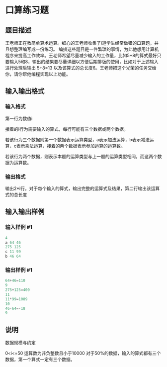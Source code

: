 # 口算练习题

## 题目描述

王老师正在教简单算术运算。细心的王老师收集了i道学生经常做错的口算题，并且想整理编写成一份练习。 编排这些题目是一件繁琐的事情，为此他想用计算机程序来提高工作效率。王老师希望尽量减少输入的工作量，比如5+8的算式最好只要输入5和8，输出的结果要尽量详细以方便后期排版的使用，比如对于上述输入进行处理后输出 5+8=13 以及该算式的总长度6。王老师把这个光荣的任务交给你，请你帮他编程实现以上功能。

## 输入输出格式

### 输入格式

第一行为数值i

接着的i行为需要输入的算式，每行可能有三个数据或两个数据。

若该行为三个数据则第一个数据表示运算类型，a表示加法运算，b表示减法运算，c表示乘法运算，接着的两个数据表示参加运算的运算数。

若该行为两个数据，则表示本题的运算类型与上一题的运算类型相同，而这两个数据为运算数。

### 输出格式

输出2\*i行。对于每个输入的算式，输出完整的运算式及结果，第二行输出该运算式的总长度

## 输入输出样例

### 输入样例 #1

```cpp
4
a 64 46
275 125
c 11 99
b 46 64

```
### 输出样例 #1

```cpp
64+46=110
9
275+125=400
11
11*99=1089
10
46-64=-18
9

```
## 说明

数据规模与约定

0<i<=50 运算数为非负整数且小于10000 对于50%的数据，输入的算式都有三个数据，第一个算式一定有三个数据。 

